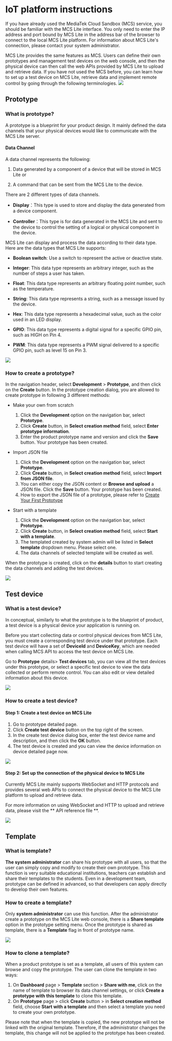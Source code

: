 # IoT platform instructions

If you have already used the MediaTek Cloud Sandbox (MCS) service, you should be familiar with the MCS Lite interface. You only need to enter the IP address and port bound by MCS Lite in the address bar of the browser to connect to the local MCS Lite platform. For information about MCS Lite's connection, please contact your system administrator.

MCS Lite provides the same features as MCS. Users can define their own prototypes and management test devices on the web console, and then the physical device can then call the web APIs provided by MCS Lite to upload and retrieve data. If you have not used the MCS before, you can learn how to set up a test device on MCS Lite, retrieve data and implement remote control by going through the following terminologies.
![](../../assets/mcs_lite_iot_platform.png)

## Prototype

### What is prototype?

A prototype is a blueprint for your product design. It mainly defined the data channels that your physical devices would like to communicate with the MCS Lite server.

#### **Data Channel**

A data channel represents the following:

1. Data generated by a component of a device that will be stored in MCS Lite or

2. A command that can be sent from the MCS Lite to the device.

There are 2 different types of data channels.

* **Display**：This type is used to store and display the data generated from a device component. 

* **Controller**：This type is for data generated in the MCS Lite and sent to the device to control the setting of a logical or physical component in the device. 

MCS Lite can display and process the data according to their data type. Here are the data types that MCS Lite supports:

* **Boolean switch**:  Use a switch to represent the active or deactive state.

* **Integer**: This data type represents an arbitrary integer, such as the number of steps a user has taken.

* **Float**: This data type represents an arbitrary floating point number, such as the temperature.

* **String**: This data type represents a string, such as a message issued by the device.

* **Hex**: This data type represents a hexadecimal value, such as the color used in an LED display.

* **GPIO**: This data type represents a digital signal for a specific GPIO pin, such as HIGH on Pin 4.

* **PWM**: This data type represents a PWM signal delivered to a specific GPIO pin, such as level 15 on Pin 3.

![](../../assets/mcs_lite_prototype.png)

### How to create a prototype?

In the navigation header, select **Development** > **Prototype**, and then click on the **Create** button. In the prototype creation dialog, you are allowed to create prototype in following 3 different methods:

* Make your own from scratch
  1. Click the **Development** option on the navigation bar, select **Prototype**.
  2. Click **Create** button, in **Select creation method** field, select **Enter prototype information**.
  3. Enter the product prototype name and version and click the **Save** button. Your prototype has been created.
* Import JSON file 
  1. Click the **Development** option on the navigation bar, select **Prototype**. 
  2. Click **Create** button, in **Select creation method** field, select **Import from JSON file**.
  3. You can either copy the JSON content or **Browse and upload** a JSON file. Click the **Save** button. Your prototype has been created.
  4. How to export the JSON file of a prototype, please refer to [Create Your First Prototype](http://mcs.mediatek.com/resources/latest/tutorial/getting_started#create-your-first-prototype)

* Start with a template
  1. Click the **Development** option on the navigation bar, select **Prototype**.
  2. Click **Create** button, in **Select creation method** field, select **Start with a template**.
  3. The templated created by system admin will be listed in **Select template** dropdown menu. Please select one.
  4. The data channels of selected template will be created as well.

When the prototype is created, click on the **details** button to start creating the data channels and adding the test devices.

![](../../assets/mcs_lite_create_prototype.png)

## Test device

### What is a test device?

 In conceptual, similarly to what the prototype is to the blueprint of product, a test device is a physical device your application is running on.

Before you start collecting data or control physical devices from MCS Lite, you must create a corresponding test device under that prototype. Each test device will have a set of **DeviceId** and **DeviceKey**, which are needed when calling MCS API to access the test device on MCS Lite.

Go to **Prototype** details> **Test devices** tab, you can view all the test devices under this prototype, or select a specific test device to view the data collected or perform remote control. You can also edit or view detailed information about this device.

![](../../assets/mcs_lite_device.png)

### How to create a test device?

#### Step 1: Create a test device on MCS Lite

1. Go to prototype detailed page.
2. Click **Create test device** button on the top right of the screen.
3. In the create test device dialog box, enter the test device name and description, and then click the **OK** button.
4. The test device is created and you can view the device information on device detailed page now.

![](../../assets/mcs_lite_create_device.png)

#### Step 2: Set up the connection of the physical device to MCS Lite

Currently MCS Lite mainly supports WebSocket and HTTP protocols and provides several web APIs to connect the physical device to the MCS Lite platform to upload and retrieve data.

For more information on using WebSocket and HTTP to upload and retrieve data, please visit the ** API reference file **.

![](../../assets/mcs_lite_protocol.png)


## Template

### What is template?

**The system administrator** can share his prototype with all users, so that the user can simply copy and modify to create their own prototype. This function is very suitable educational institutions, teachers can establish and share their templates to the students. Even in a development team,  prototype can be defined in advanced, so that developers can apply directly to develop their own features.

### How to create a template?

Only **system administrator** can use this function. After the administrator create a prototype on the MCS Lite web console, there is a **Share template** option in the prototype setting menu. Once the prototype is shared as template, there is a **Template** flag in front of prototype name. 

![](../../assets/mcs_lite_create_template.png)

### How to clone a template?

When a product prototype is set as a template, all users of this system can browse and copy the prototype. The user can clone the template in two ways:

1. On **Dashboard** page > **Template** section > **Share with me**, click on the name of template to browser its data channel settings, or click **Create a prototype with this template** to clone this template.
2. On **Prototype** page > click **Create** button > in **Select creation method** field, choose **Start with a template** and then select a template you need to create your own prototype.

Please note that when the template is copied, the new prototype will not be linked with the original template. Therefore, if the administrator changes the template, this change will not be applied to the prototype has been created.

